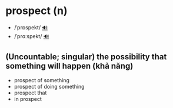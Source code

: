 # prospect (n)

- /ˈprɒspekt/ [🔊](https://www.oxfordlearnersdictionaries.com/media/english/uk_pron/p/pro/prosp/prospect__gb_1.mp3)
- /ˈprɑːspekt/ [🔊](https://www.oxfordlearnersdictionaries.com/media/english/us_pron/p/pro/prosp/prospect__us_1.mp3)

## (Uncountable; singular) the possibility that something will happen (khả năng)

- prospect of something
- prospect of doing something
- prospect that
- in prospect